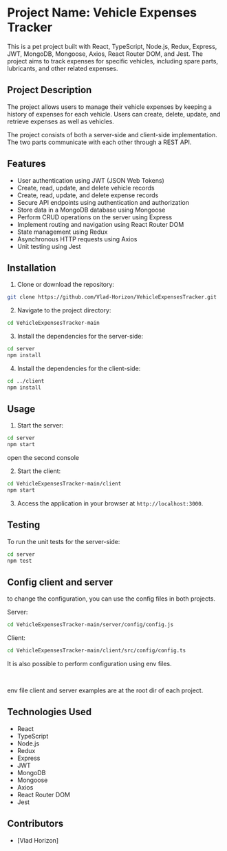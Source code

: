 # Project Name: Vehicle Expenses Tracker

This is a pet project built with React, TypeScript, Node.js, Redux, Express, JWT, MongoDB, Mongoose, Axios, React Router DOM, and Jest. The project aims to track expenses for specific vehicles, including spare parts, lubricants, and other related expenses.

## Project Description

The project allows users to manage their vehicle expenses by keeping a history of expenses for each vehicle. Users can create, delete, update, and retrieve expenses as well as vehicles.

The project consists of both a server-side and client-side implementation. The two parts communicate with each other through a REST API.

## Features

- User authentication using JWT (JSON Web Tokens)
- Create, read, update, and delete vehicle records
- Create, read, update, and delete expense records
- Secure API endpoints using authentication and authorization
- Store data in a MongoDB database using Mongoose
- Perform CRUD operations on the server using Express
- Implement routing and navigation using React Router DOM
- State management using Redux
- Asynchronous HTTP requests using Axios
- Unit testing using Jest

## Installation

1. Clone or download the repository:
```bash
git clone https://github.com/Vlad-Horizon/VehicleExpensesTracker.git
```

2. Navigate to the project directory:
```bash
cd VehicleExpensesTracker-main
```

3. Install the dependencies for the server-side:
```bash
cd server
npm install
```

4. Install the dependencies for the client-side:
```bash
cd ../client
npm install
```

## Usage

1. Start the server:
```bash
cd server
npm start
```

open the second console

2. Start the client:
```bash
cd VehicleExpensesTracker-main/client
npm start
```

3. Access the application in your browser at `http://localhost:3000`.

## Testing

To run the unit tests for the server-side:
```bash
cd server
npm test
```

## Config client and server

to change the configuration, you can use the config files in both projects.

Server: 
```bash
cd VehicleExpensesTracker-main/server/config/config.js
```

Client: 
```bash
cd VehicleExpensesTracker-main/client/src/config/config.ts
```

It is also possible to perform configuration using env files.

<br/>

env file client and server examples are at the root dir of each project.

## Technologies Used

- React
- TypeScript
- Node.js
- Redux
- Express
- JWT
- MongoDB
- Mongoose
- Axios
- React Router DOM
- Jest

## Contributors

- [Vlad Horizon]
